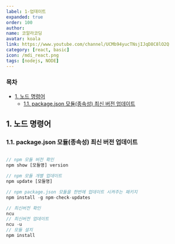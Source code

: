 ```yaml
---
label: 1-업데이트
expanded: true
order: 100
author:
name: 코알라코딩
avatar: koala
link: https://www.youtube.com/channel/UCMb94yucTNsjIJqD8C8lO2Q
category: [react, basic]
icon: /mdi_react.png
tags: [nodejs, NODE]
---
```


### 목차 <!-- omit in toc -->
- [1. 노드 명령어](#1-노드-명령어)
  - [1.1. package.json 모듈(종속성) 최신 버전 업데이트](#11-packagejson-모듈종속성-최신-버전-업데이트)



## 1. 노드 명령어

### 1.1. package.json 모듈(종속성) 최신 버전 업데이트

```js

// npm 모듈 버전 확인
npm show [모듈명] version

// npm 모듈 개별 업데이트
npm update [모듈명]

// npm package.json 모듈을 한번에 업데이트 시켜주는 패키지
npm install -g npm-check-updates

// 최신버전 확인
ncu
// 최신버전 업데이트
ncu -u
// 모듈 설치
npm install

```
